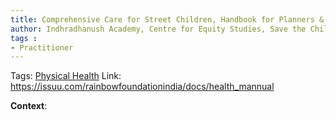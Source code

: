 ```yaml
---
title: Comprehensive Care for Street Children, Handbook for Planners & Practitioners, Physical Health
author: Indhradhanush Academy, Centre for Equity Studies, Save the Children, 
tags :
- Practitioner
---
```

Tags: [Physical Health](Volume%201/Roll%20Ups/Physical%20Health.md)
Link: https://issuu.com/rainbowfoundationindia/docs/health_mannual

**Context**: 